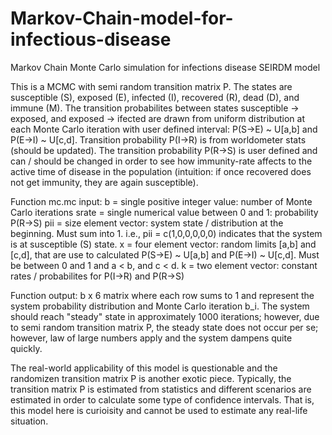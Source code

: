 # Markov-Chain-model-for-infectious-disease
Markov Chain Monte Carlo simulation for infections disease SEIRDM model

This is a MCMC with semi random transition matrix P. The states are susceptible (S), exposed (E), infected (I), recovered (R), dead (D), and immune (M). The transition probabilites between states susceptible -> exposed, and exposed -> ifected are drawn from uniform distribution at each Monte Carlo iteration with user defined interval: P(S->E) ~ U[a,b] and P(E->I) ~ U[c,d]. Transition probability P(I->R) is from worldometer stats (should be updated). The transition probability P(R->S) is user defined and can / should be changed in order to see how immunity-rate affects to the active time of disease in the population (intuition: if once recovered does not get immunity, they are again susceptible).

Function mc.mc input:
b = single positive integer value: number of Monte Carlo iterations
srate = single numerical value between 0 and 1: probability P(R->S)
pii = size element vector: system state / distribution at the beginning. Must sum into 1. i.e., pii = c(1,0,0,0,0,0) indicates that the system is at susceptible (S) state.
x = four element vector: random limits [a,b] and [c,d], that are use to calculated P(S->E) ~ U[a,b] and P(E->I) ~ U[c,d]. Must be between 0 and 1 and a < b, and c < d.
k = two element vector: constant rates / probabilites for P(I->R) and P(R->S)

Function output:
b x 6 matrix where each row sums to 1 and represent the system probability distribution and Monte Carlo iteration b_i. The system should reach "steady" state in approximately 1000 iterations; however, due to semi random transition matrix P, the steady state does not occur per se; however, law of large numbers apply and the system dampens quite quickly.

The real-world applicability of this model is questionable and the randomizen transition matrix P is another exotic piece. Typically, the transition matrix P is estimated from statistics and different scenarios are estimated in order to calculate some type of confidence intervals. That is, this model here is curioisity and cannot be used to estimate any real-life situation.
